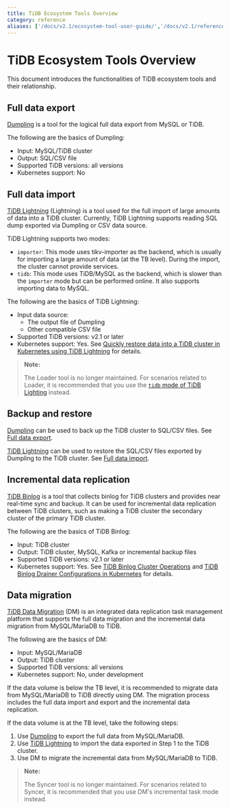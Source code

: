 ```yaml
---
title: TiDB Ecosystem Tools Overview
category: reference
aliases: ['/docs/v2.1/ecosystem-tool-user-guide/','/docs/v2.1/reference/tools/user-guide/','/docs/v2.1/how-to/migrate/from-mysql/','/docs/v2.1/how-to/migrate/incrementally-from-mysql/','/docs/v2.1/how-to/migrate/overview/']
---
```


# TiDB Ecosystem Tools Overview

This document introduces the functionalities of TiDB ecosystem tools and their relationship.

## Full data export 

[Dumpling](/export-or-backup-using-dumpling.md) is a tool for the logical full data export from MySQL or TiDB.

The following are the basics of Dumpling:

- Input: MySQL/TiDB cluster
- Output: SQL/CSV file
- Supported TiDB versions: all versions
- Kubernetes support: No

## Full data import

[TiDB Lightning](/tidb-lightning/tidb-lightning-overview.md) (Lightning) is a tool used for the full import of large amounts of data into a TiDB cluster. Currently, TiDB Lightning supports reading SQL dump exported via Dumpling or CSV data source.

TiDB Lightning supports two modes:

- `importer`: This mode uses tikv-importer as the backend, which is usually for importing a large amount of data (at the TB level). During the import, the cluster cannot provide services.
- `tidb`: This mode uses TiDB/MySQL as the backend, which is slower than the `importer` mode but can be performed online. It also supports importing data to MySQL.

The following are the basics of TiDB Lightning:

- Input data source:
    - The output file of Dumpling
    - Other compatible CSV file
- Supported TiDB versions: v2.1 or later
- Kubernetes support: Yes. See [Quickly restore data into a TiDB cluster in Kubernetes using TiDB Lightning](https://pingcap.com/docs/tidb-in-kubernetes/stable/restore-data-using-tidb-lightning/) for details.

> **Note:**
>
> The Loader tool is no longer maintained. For scenarios related to Loader, it is recommended that you use the [`tidb` mode of TiDB Lighting](/tidb-lightning/tidb-lightning-overview.md) instead.

## Backup and restore

[Dumpling](/export-or-backup-using-dumpling.md) can be used to back up the TiDB cluster to SQL/CSV files. See [Full data export](#full-data-export).

[TiDB Lightning](/tidb-lightning/tidb-lightning-overview.md) can be used to restore the SQL/CSV files exported by Dumpling to the TiDB cluster. See [Full data import](#full-data-import).

## Incremental data replication

[TiDB Binlog](/tidb-binlog/tidb-binlog-overview.md) is a tool that collects binlog for TiDB clusters and provides near real-time sync and backup. It can be used for incremental data replication between TiDB clusters, such as making a TiDB cluster the secondary cluster of the primary TiDB cluster.

The following are the basics of TiDB Binlog:

- Input: TiDB cluster
- Output: TiDB cluster, MySQL, Kafka or incremental backup files
- Supported TiDB versions: v2.1 or later
- Kubernetes support: Yes. See [TiDB Binlog Cluster Operations](https://pingcap.com/docs/tidb-in-kubernetes/stable/deploy-tidb-binlog/) and [TiDB Binlog Drainer Configurations in Kubernetes](https://pingcap.com/docs/tidb-in-kubernetes/stable/configure-tidb-binlog-drainer/) for details.

## Data migration

[TiDB Data Migration](https://pingcap.com/docs/tidb-data-migration/stable/) (DM) is an integrated data replication task management platform that supports the full data migration and the incremental data migration from MySQL/MariaDB to TiDB.

The following are the basics of DM:

- Input: MySQL/MariaDB
- Output: TiDB cluster
- Supported TiDB versions: all versions
- Kubernetes support: No, under development

If the data volume is below the TB level, it is recommended to migrate data from MySQL/MariaDB to TiDB directly using DM. The migration process includes the full data import and export and the incremental data replication.

If the data volume is at the TB level, take the following steps:

1. Use [Dumpling](/export-or-backup-using-dumpling.md) to export the full data from MySQL/MariaDB.
2. Use [TiDB Lightning](/tidb-lightning/tidb-lightning-overview.md) to import the data exported in Step 1 to the TiDB cluster.
3. Use DM to migrate the incremental data from MySQL/MariaDB to TiDB.

> **Note:**
>
> The Syncer tool is no longer maintained. For scenarios related to Syncer, it is recommended that you use DM's incremental task mode instead.
